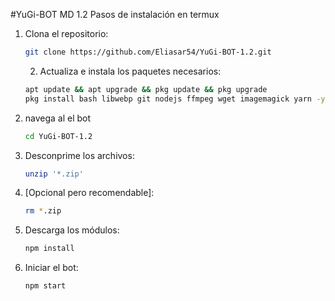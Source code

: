 #YuGi-BOT MD 1.2
Pasos de instalación en termux 

1. Clona el repositorio:

    ```sh
    git clone https://github.com/Eliasar54/YuGi-BOT-1.2.git
    ```
    2. Actualiza e instala los paquetes necesarios:
    ```sh
    apt update && apt upgrade && pkg update && pkg upgrade
    pkg install bash libwebp git nodejs ffmpeg wget imagemagick yarn -y
    ```
3. navega al el bot
   ```sh
   cd YuGi-BOT-1.2
   ```     

4. Desconprime los archivos:

    ```sh
    unzip '*.zip'
    ```
5. [Opcional pero recomendable]:

    ```sh
    rm *.zip
    ```

6. Descarga los módulos:

    ```sh
    npm install
    ```

7. Iniciar el bot:

    ```sh
    npm start
    ```

